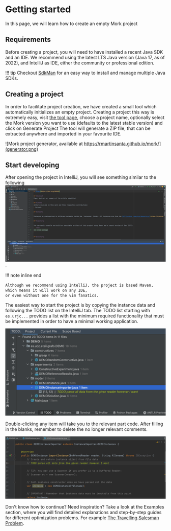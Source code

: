 # Getting started

In this page, we will learn how to create an empty Mork project

## Requirements
Before creating a project, you will need to have installed a recent Java SDK and an IDE.
We recommend using the latest LTS Java version (Java 17, as of 2022), and IntelliJ as IDE, 
either the community or professional edition.

!!! tip
    Checkout [SdkMan](tips.md#managing-java-installations) for an easy way to install and manage multiple Java SDKs.


## Creating a project
In order to facilitate project creation, we have created a small tool which automatically initializes an empty project.
Creating a project this way is extremely easy, visit [the tool page](https://rmartinsanta.github.io/mork/), choose a project name, 
optionally select the Mork version you want to use (defaults to the latest stable version) and click on Generate Project
The tool will generate a ZIP file, that can be extracted anywhere and imported in your favourite IDE.

![Mork project generator, available at https://rmartinsanta.github.io/mork/](generator.png)


## Start developing

After opening the project in IntelliJ, you will see something similar to the following
![Project view using IntelliJ](demoproject.png).

!!! note inline end

    Although we recommend using IntelliJ, the project is based Maven, which means it will work on any IDE, 
    or even without one for the vim fanatics.

The easiest way to start the project is by copying the instance data and following the TODO list on the IntelliJ tab. 
The TODO list starting with `es.urjc...` provides a list with the minimum required functionality that must be implemented in order to have
a minimal working application. 

![TODO list as view using IntelliJ](demotodo.png)

Double-clicking any item will take you to the relevant part code. After filling in the blanks, 
remember to delete the no longer relevant comments.

![Example TODO](demoexampletodo.png)

Don't know how to continue? Need inspiration? Take a look at the Examples section,
where you will find detailed explanations and step-by-step guides for different optimization problems. 
For example [The Travelling Salesman Problem](../examples/TSP.md).